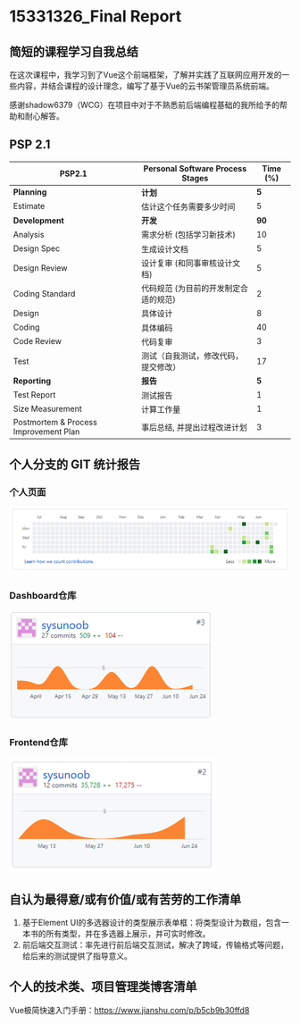 # 15331326_Final Report

## 简短的课程学习自我总结

在这次课程中，我学习到了Vue这个前端框架，了解并实践了互联网应用开发的一些内容，并结合课程的设计理念，编写了基于Vue的云书架管理员系统前端。

感谢shadow6379（WCG）在项目中对于不熟悉前后端编程基础的我所给予的帮助和耐心解答。

## PSP 2.1

| PSP2.1                            | Personal Software Process Stages | Time (%) |
| - | - | - |
| **Planning**                          | **计划**                               | **5**        |
| Estimate                              | 估计这个任务需要多少时间                         | 5            |
| **Development**                       | **开发**                               | **90**       |
| Analysis                              | 需求分析 (包括学习新技术)                       | 10           |
| Design Spec                           | 生成设计文档                               | 5            |
| Design Review                         | 设计复审 (和同事审核设计文档)                     | 5            |
| Coding Standard                       | 代码规范 (为目前的开发制定合适的规范)                 | 2            |
| Design                                | 具体设计                                 | 8            |
| Coding                                | 具体编码                                 | 40           |
| Code Review                           | 代码复审                                 | 3            |
| Test                                  | 测试（自我测试，修改代码，提交修改）                   | 17           |
| **Reporting**                         | **报告**                               | **5**        |
| Test Report                           | 测试报告                                 | 1            |
| Size Measurement                      | 计算工作量                                | 1            |
| Postmortem & Process Improvement Plan | 事后总结, 并提出过程改进计划                      | 3            |

## 个人分支的 GIT 统计报告
### 个人页面
![](./asset/15331326_gitpage1.png)
### Dashboard仓库
![](./asset/15331326_gitpage2.png)
### Frontend仓库
![](./asset/15331326_gitpage3.png)

## 自认为最得意/或有价值/或有苦劳的工作清单

1.  基于Element UI的多选器设计的类型展示表单框：将类型设计为数组，包含一本书的所有类型，并在多选器上展示，并可实时修改。
2.  前后端交互测试：率先进行前后端交互测试，解决了跨域，传输格式等问题，给后来的测试提供了指导意义。

## 个人的技术类、项目管理类博客清单

Vue极简快速入门手册：https://www.jianshu.com/p/b5cb9b30ffd8
